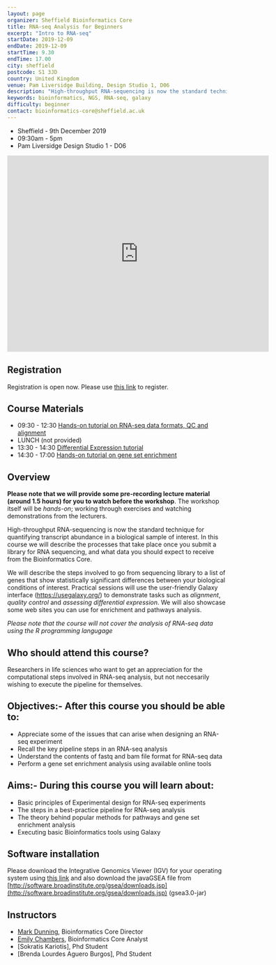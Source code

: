 ```yaml
---
layout: page
organizer: Sheffield Bioinformatics Core
title: RNA-seq Analysis for Beginners
excerpt: "Intro to RNA-seq"
startDate: 2019-12-09
endDate: 2019-12-09
startTime: 9.30
endTime: 17.00
city: sheffield
postcode: S1 3JD
country: United Kingdom
venue: Pam Liversidge Building, Design Studio 1, D06
description: "High-throughput RNA-sequencing is now the standard technique for quantifying transcript abundance in a biological sample of interest. In this course we will describe the processes that take place once you submit a library for RNA sequencing, and what data you should expect to receive from the Bioinformatics Core. We will describe the steps involved to go from sequencing library to a list of genes that show statistically significant differences between your biological conditions of interest. Practical sessions will use the user-friendly Galaxy interface (https://usegalaxy.org/) to demonstrate tasks such as alignment, quality control and assessing differential expression. We will also showcase some web sites you can use for enrichment and pathways analysis."
keywords: bioinformatics, NGS, RNA-seq, galaxy
difficulty: beginner
contact: bioinformatics-core@sheffield.ac.uk
---
```


- Sheffield - 9th December 2019
- 09:30am - 5pm
- Pam Liversidge Design Studio 1 - D06

<iframe src="https://www.google.com/maps/embed?pb=!1m14!1m8!1m3!1d9519.181464571486!2d-1.4777067!3d53.3827108!3m2!1i1024!2i768!4f13.1!3m3!1m2!1s0x0%3A0x60e5580cdf19b137!2sPam+Liversidge+Building!5e0!3m2!1sen!2suk!4v1510862811609" width="600" height="450" frameborder="0" style="border:0" allowfullscreen></iframe>

## Registration 

Registration is open now. Please use [this link](https://onlineshop.shef.ac.uk/conferences-and-events/faculty-of-medicine-dentistry-and-health/neuroscience/rnaseq-analysis-for-beginners-9th-december-2019) to register.

## Course Materials


- 09:30 - 12:30 [Hands-on tutorial on RNA-seq data formats, QC and alignment](http://sbc.shef.ac.uk/rna-seq-in-galaxy/01-pre-processing.nb.html)
- LUNCH (not provided)
- 13:30 - 14:30 [Differential Expression tutorial](http://sbc.shef.ac.uk/rna-seq-in-galaxy/02-differential-expression.nb.html)
- 14:30 - 17:00 [Hands-on tutorial on gene set enrichment](http://sbc.shef.ac.uk/rna-seq-in-galaxy/03-enrichment.nb.html)


## Overview

**Please note that we will provide some pre-recording lecture material (around 1.5 hours) for you to watch before the workshop**. The workshop itself will be *hands-on*; working through exercises and watching demonstrations from the lecturers.

High-throughput RNA-sequencing is now the standard technique for quantifying transcript abundance in a biological sample of interest. In this course we will describe the processes that take place once you submit a library for RNA sequencing, and what data you should expect to receive from the Bioinformatics Core.

We will describe the steps involved to go from sequencing library to a list of genes that show statistically significant differences between your biological conditions of interest. Practical sessions will use the user-friendly Galaxy interface (https://usegalaxy.org/) to demonstrate tasks such as *alignment*, *quality control* and *assessing differential expression*. We will also showcase some web sites you can use for enrichment and pathways analysis.

*Please note that the course will not cover the analysis of RNA-seq data using the  R programming langugage*

## Who should attend this course?

Researchers in life sciences who want to get an appreciation for the computational steps involved in RNA-seq analysis, but not neccesarily wishing to execute the pipeline for themselves. 

## Objectives:- After this course you should be able to:

- Appreciate some of the issues that can arise when designing an RNA-seq experiment 
- Recall the key pipeline steps in an RNA-seq analysis
- Understand the contents of fastq and bam file format for RNA-seq data
- Perform a gene set enrichment analysis using available online tools

## Aims:- During this course you will learn about:

- Basic principles of Experimental design for RNA-seq experiments
- The steps in a best-practice pipeline for RNA-seq analysis
- The theory behind popular methods for pathways and gene set enrichment analysis
- Executing basic Bioinformatics tools using Galaxy

## Software installation

Please download the Integrative Genomics Viewer (IGV) for your operating system using [this link](https://software.broadinstitute.org/software/igv/download) and also download the javaGSEA file from 
[http://software.broadinstitute.org/gsea/downloads.jsp](http://software.broadinstitute.org/gsea/downloads.jsp) (gsea3.0-jar)


## Instructors

- [Mark Dunning](http://sbc.shef.ac.uk/team/mark/index.html), Bioinformatics Core Director
- [Emily Chambers](http://sbc.shef.ac.uk/team/emily/index.html), Bioinformatics Core Analyst
- [Sokratis Kariotis], Phd Student
- [Brenda Lourdes Aguero Burgos], Phd Student




